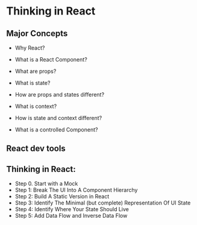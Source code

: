 # Thinking in React

## Major Concepts
- Why React?

- What is a React Component?

- What are props?

- What is state?

- How are props and states different?

- What is context?

- How is state and context different? 

- What is a controlled Component? 

## React dev tools


## Thinking in React:
* Step 0. Start with a Mock
* Step 1: Break The UI Into A Component Hierarchy
* Step 2: Build A Static Version in React
* Step 3: Identify The Minimal (but complete) Representation Of UI
State
* Step 4: Identify Where Your State Should Live
* Step 5: Add Data Flow and Inverse Data Flow
